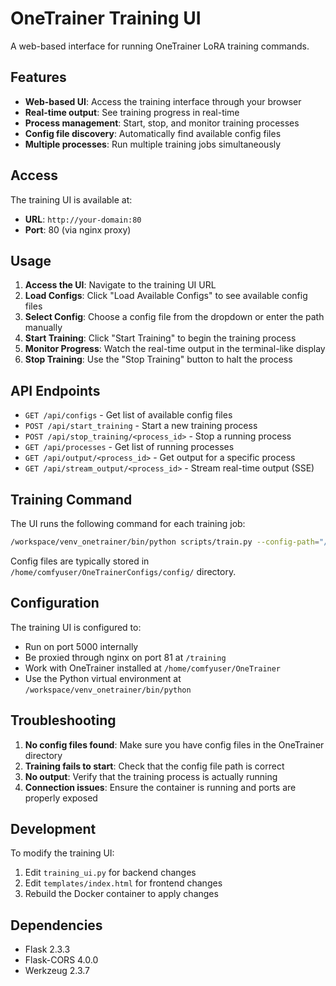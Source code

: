 # OneTrainer Training UI

A web-based interface for running OneTrainer LoRA training commands.

## Features

- **Web-based UI**: Access the training interface through your browser
- **Real-time output**: See training progress in real-time
- **Process management**: Start, stop, and monitor training processes
- **Config file discovery**: Automatically find available config files
- **Multiple processes**: Run multiple training jobs simultaneously

## Access

The training UI is available at:
- **URL**: `http://your-domain:80`
- **Port**: 80 (via nginx proxy)

## Usage

1. **Access the UI**: Navigate to the training UI URL
2. **Load Configs**: Click "Load Available Configs" to see available config files
3. **Select Config**: Choose a config file from the dropdown or enter the path manually
4. **Start Training**: Click "Start Training" to begin the training process
5. **Monitor Progress**: Watch the real-time output in the terminal-like display
6. **Stop Training**: Use the "Stop Training" button to halt the process

## API Endpoints

- `GET /api/configs` - Get list of available config files
- `POST /api/start_training` - Start a new training process
- `POST /api/stop_training/<process_id>` - Stop a running process
- `GET /api/processes` - Get list of running processes
- `GET /api/output/<process_id>` - Get output for a specific process
- `GET /api/stream_output/<process_id>` - Stream real-time output (SSE)

## Training Command

The UI runs the following command for each training job:

```bash
/workspace/venv_onetrainer/bin/python scripts/train.py --config-path="/home/comfyuser/OneTrainerConfigs/config/$CONFIG_FILE"
```

Config files are typically stored in `/home/comfyuser/OneTrainerConfigs/config/` directory.

## Configuration

The training UI is configured to:
- Run on port 5000 internally
- Be proxied through nginx on port 81 at `/training`
- Work with OneTrainer installed at `/home/comfyuser/OneTrainer`
- Use the Python virtual environment at `/workspace/venv_onetrainer/bin/python`

## Troubleshooting

1. **No config files found**: Make sure you have config files in the OneTrainer directory
2. **Training fails to start**: Check that the config file path is correct
3. **No output**: Verify that the training process is actually running
4. **Connection issues**: Ensure the container is running and ports are properly exposed

## Development

To modify the training UI:

1. Edit `training_ui.py` for backend changes
2. Edit `templates/index.html` for frontend changes
3. Rebuild the Docker container to apply changes

## Dependencies

- Flask 2.3.3
- Flask-CORS 4.0.0
- Werkzeug 2.3.7 